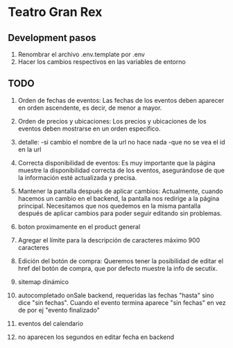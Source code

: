 # Teatro Gran Rex

## Development pasos

1. Renombrar el archivo .env.template por .env
2. Hacer los cambios respectivos en las variables de entorno

## TODO 

1. Orden de fechas de eventos: Las fechas de los eventos deben aparecer en orden ascendente, es decir, de menor a mayor.

3. Orden de precios y ubicaciones: Los precios y ubicaciones de los eventos deben mostrarse en un orden específico.

4. detalle:
   -si cambio el nombre de la url no hace nada
   -que no se vea el id en la url

5. Correcta disponibilidad de eventos: Es muy importante que la página muestre la disponibilidad correcta de los eventos, asegurándose de que la información esté actualizada y precisa.

6. Mantener la pantalla después de aplicar cambios: Actualmente, cuando hacemos un cambio en el backend, la pantalla nos redirige a la página principal. Necesitamos que nos quedemos en la misma pantalla después de aplicar cambios para poder seguir editando sin problemas.

7. boton proximamente en el product general

8. Agregar el límite para la descripción de caracteres máximo 900 caracteres

13. Edición del botón de compra: Queremos tener la posibilidad de editar el href del botón de compra, que por defecto muestre la info de secutix.

14. sitemap dinámico

15. autocompletado onSale backend, requeridas las fechas "hasta" sino dice "sin fechas". Cuando el evento termina aparece "sin fechas" en vez de por ej "evento finalizado"

16. eventos del calendario

18. no aparecen los segundos en editar fecha en backend

